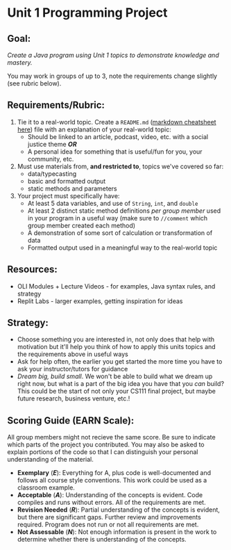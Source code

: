 # Unit 1 Programming Project #
## Goal: ##
_Create a Java program using Unit 1 topics to demonstrate knowledge and mastery._

You may work in groups of up to 3, note the requirements change slightly (see rubric below).
## Requirements/Rubric: ##
1. Tie it to a real-world topic. Create a `README.md` ([markdown cheatsheet here](https://www.markdownguide.org/cheat-sheet/)) file with an explanation of your real-world topic:
	- Should be linked to an article, podcast, video, etc. with a social justice theme ***OR*** 
	- A personal idea for something that is useful/fun for you, your community, etc.
2. Must use materials from, **and restricted to**, topics we've covered so far:
	- data/typecasting
	- basic and formatted output
	- static methods and parameters
3. Your project must specifically have:
	- At least 5 data variables, and use of `String`, `int`, and `double`
	- At least 2 distinct static method definitions *per group member* used in your program in a useful way (make sure to `//comment` which group member created each method)
	- A demonstration of some sort of calculation or transformation of data
	- Formatted output used in a meaningful way to the real-world topic

## Resources: ##
- OLI Modules + Lecture Videos - for examples, Java syntax rules, and strategy
- Replit Labs - larger examples, getting inspiration for ideas

## Strategy: ##
- Choose something you are interested in, not only does that help with motivation but it'll help you think of how to apply this units topics and the requirements above in useful ways
- Ask for help often, the earlier you get started the more time you have to ask your instructor/tutors for guidance
- *Dream big, build small*. We won't be able to build what we dream up right now, but what is a part of the big idea you have that you *can* build? This could be the start of not only your CS111 final project, but maybe future research, business venture, etc.!

## Scoring Guide (EARN Scale): ##
All group members might not recieve the same score. Be sure to indicate which parts of the project you contributed. You may also be asked to explain portions of the code so that I can distinguish your personal understanding of the material.

- **Exemplary** (***E***): Everything for A, plus code is well-documented and follows all course style conventions. This work could be used as a classroom example.
- **Acceptable** (***A***): Understanding of the concepts is evident. Code compiles and runs without errors. All of the requirements are met.
- **Revision Needed** (***R***): Partial understanding of the concepts is evident, but there are significant gaps. Further review and improvements required. Program does not run or not all requirements are met. 
- **Not Assessable** (***N***): Not enough information is present in the work to determine whether there is understanding of the concepts.
